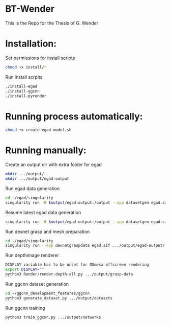 # BT-Wender
This is the Repo for the Thesis of G. Wender

# Installation:

Set permissions for install scripts
```bash
chmod +x install/*
```
Run install scrpits
```bash
./install-egad
./install-ggcnn
./install-pyrender
```

# Running process automatically:
```bash
chmod +x create-egad-model.sh
```

# Running manually:
Create an output dir with extra folder for egad
```bash
mkdir .../output/
mkdir .../output/egad-output
```
Run egad data generation
```bash
cd ~/egad/singularity
singularity run -B $output/egad-output:/output --app datasetgen egad.sif
```
Resume latest egad data generation
```bash
singularity run -B $output/egad-output:/output --app datasetgen egad.sif --resume
```
Run dexnet grasp and mesh preparation
```bash
cd ~/egad/singularity
singularity run --app dexnetgraspdata egad.sif .../output/egad-output/ --output_dir  .../output/grasp-data
```
Run depthimage renderer
```bash
DISPLAY variable has to be unset for OSmesa offscreen rendering
export DISPLAY=""
python3 Render/render-depth-all.py .../output/grasp-data
```
Run ggcnn dataset generation
```bash
cd ~/ggcnn_development_features/ggcnn
python3 generate_dataset.py .../output/datasets
```
Run ggcnn training
```bash
python3 train_ggcnn.py .../output/networks
```
